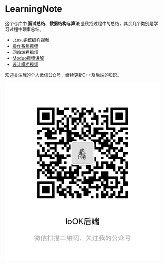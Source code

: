 # LearningNote

这个仓库中 **面试总结**、**数据结构与算法**  是秋招过程中的总结，其余几个类别是学习过程中琐事总结。

+ [`Linxu`系统编程视频](https://www.bilibili.com/video/BV1dt411f7TZ?p=3)
+ [操作系统视频](https://www.bilibili.com/video/BV1YE411D7nH?from=search&seid=6559705588340463788)
+ [网络编程视频](https://www.bilibili.com/video/BV1eb411F74G)
+ [Moduo视频讲解](https://www.bilibili.com/video/BV11b411q7zr)
+ [设计模式视频](https://www.bilibili.com/video/BV1kW411P7KS?from=search&seid=1006917398839692361)


欢迎关注我的个人微信公众号，继续更新C++及后端的知识。

![Lokker](./looker.jpg)



